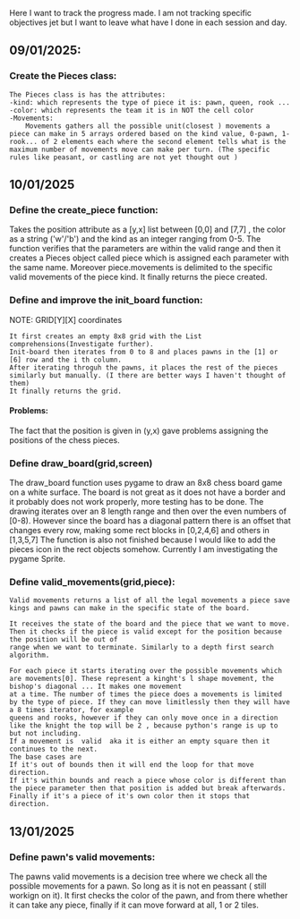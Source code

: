Here I want to track the progress made. I am not tracking specific objectives jet but I want to leave what have I done in each session and day. 

## 09/01/2025: 
### Create the Pieces class: 
    The Pieces class is has the attributes: 
    -kind: which represents the type of piece it is: pawn, queen, rook ...
    -color: which represents the team it is in NOT the cell color
    -Movements: 
        Movements gathers all the possible unit(closest ) movements a piece can make in 5 arrays ordered based on the kind value, 0-pawn, 1-rook... of 2 elements each where the second element tells what is the maximum number of movements move can make per turn. (The specific rules like peasant, or castling are not yet thought out )
## 10/01/2025
### Define the create_piece function: 
Takes the position attribute as a [y,x] list between [0,0] and [7,7] , the color as a string ('w'/'b') and the kind as 
    an integer ranging from 0-5.
    The function verifies that the parameters are within the valid range and then it creates a Pieces object called piece which is assigned each 
    parameter with the same name. Moreover piece.movements is delimited to the specific valid movements of the piece kind. 
    It finally returns the piece created. 
### Define and improve the init_board function:
NOTE: GRID[Y][X] coordinates

    It first creates an empty 8x8 grid with the List comprehensions(Investigate further). 
    Init-board then iterates from 0 to 8 and places pawns in the [1] or [6] row and the i th column. 
    After iterating throguh the pawns, it places the rest of the pieces similarly but manually. (I there are better ways I haven't thought of them)
    It finally returns the grid. 

#### Problems: 
The fact that the position is given in (y,x) gave problems assigning the positions of the chess pieces. 

### Define draw_board(grid,screen)
The draw_board function uses pygame to draw an 8x8 chess board game on a white surface. The board is not great as it does not have a border and it probably does not work properly, more testing has to be done. 
The drawing iterates over an 8 length range and then over the even numbers of \[0-8). However since the board has a diagonal pattern there is an offset that changes every row, making some rect blocks in \[0,2,4,6] and others in \[1,3,5,7]
The function is also not finished because I would like to add the pieces icon in the rect objects somehow. Currently I am investigating the pygame Sprite. 

### Define valid_movements(grid,piece):

    Valid movements returns a list of all the legal movements a piece save kings and pawns can make in the specific state of the board.

    It receives the state of the board and the piece that we want to move. Then it checks if the piece is valid except for the position because the position will be out of 
    range when we want to terminate. Similarly to a depth first search algorithm. 

    For each piece it starts iterating over the possible movements which are movements[0]. These represent a kinght's l shape movement, the bishop's diagonal ... It makes one movement
    at a time. The number of times the piece does a movements is limited by the type of piece. If they can move limitlessly then they will have a 8 times iterator, for example
    queens and rooks, however if they can only move once in a direction like the knight the top will be 2 , because python's range is up to but not including. 
    If a movement is  valid  aka it is either an empty square then it continues to the next. 
    The base cases are
    If it's out of bounds then it will end the loop for that move direction. 
    If it's within bounds and reach a piece whose color is different than the piece parameter then that position is added but break afterwards. 
    Finally if it's a piece of it's own color then it stops that direction. 




## 13/01/2025
### Define pawn's valid movements: 
The pawns valid movements is a decision tree where we check all the possible movements for a pawn. So long as it is not en peassant ( still workign on it). 
It first checks the color of the pawn, and from there whether it can take any piece, finally if it can move forward at all, 1 or 2 tiles. 
